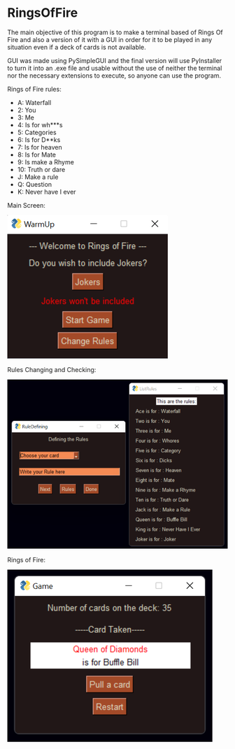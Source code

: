 # RingsOfFire
The main objective of this program is to make a terminal based of Rings Of Fire
and also a version of it with a GUI
in order for it to be played in any situation even if a deck of cards is not
available.  

GUI was made using PySimpleGUI and the final version will use PyInstaller
to turn it into an .exe file and usable without the use of neither the
terminal nor the necessary extensions to execute, so anyone can use the program.

Rings of Fire rules:
* A: Waterfall
* 2: You
* 3: Me
* 4: Is for wh***s
* 5: Categories
* 6: Is for D**ks
* 7: Is for heaven
* 8: Is for Mate
* 9: Is make a Rhyme
* 10: Truth or dare
* J: Make a rule
* Q: Question
* K: Never have I ever

Main Screen:

<img src="https://github.com/PedroTorrado/RingsOfFire/blob/main/Images/Main_Screen_WarmUp.png" alt="Main Screen"/>


Rules Changing and Checking:

<img src="https://github.com/PedroTorrado/RingsOfFire/blob/main/Images/Rules_Screen_RuleDefining_ListRules.png" alt="Rules Screen"/>

Rings of Fire:

<img src="https://github.com/PedroTorrado/RingsOfFire/blob/main/Images/RingsOfFire_Game.png" alt="Rules Screen"/>
